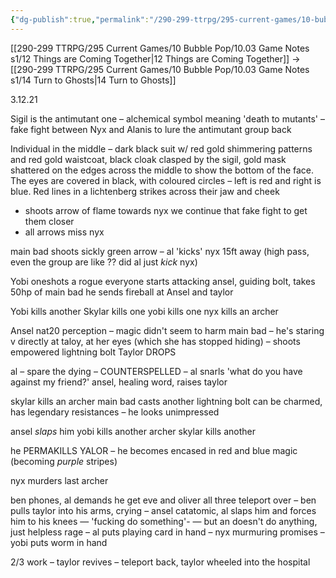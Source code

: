 ```yaml
---
{"dg-publish":true,"permalink":"/290-299-ttrpg/295-current-games/10-bubble-pop/10-03-game-notes-s1/13-they-want-to-kill-taylor/"}
---
```



[[290-299 TTRPG/295 Current Games/10 Bubble Pop/10.03 Game Notes s1/12 Things are Coming Together\|12 Things are Coming Together]] -> [[290-299 TTRPG/295 Current Games/10 Bubble Pop/10.03 Game Notes s1/14 Turn to Ghosts\|14 Turn to Ghosts]]

3.12.21

Sigil is the antimutant one – alchemical symbol meaning 'death to mutants' – fake fight between Nyx and Alanis to lure the antimutant group back

Individual in the middle – dark black suit w/ red gold shimmering patterns and red gold waistcoat, black cloak clasped by the sigil, gold mask shattered on the edges across the middle to show the bottom of the face. The eyes are covered in black, with coloured circles – left is red and right is blue. Red lines in a lichtenberg strikes across their jaw and cheek

-   shoots arrow of flame towards nyx we continue that fake fight to get them closer
-   all arrows miss nyx

main bad shoots sickly green arrow – al 'kicks' nyx 15ft away (high pass, even the group are like ?? did al just _kick_ nyx)

Yobi oneshots a rogue everyone starts attacking ansel, guiding bolt, takes 50hp of main bad he sends fireball at Ansel and taylor

Yobi kills another Skylar kills one yobi kills one nyx kills an archer

Ansel nat20 perception – magic didn't seem to harm main bad – he's staring v directly at taloy, at her eyes (which she has stopped hiding) – shoots empowered lightning bolt Taylor DROPS

al – spare the dying – COUNTERSPELLED – al snarls 'what do you have against my friend?' ansel, healing word, raises taylor

skylar kills an archer main bad casts another lightning bolt can be charmed, has legendary resistances – he looks unimpressed

ansel _slaps_ him yobi kills another archer skylar kills another

he PERMAKILLS YALOR – he becomes encased in red and blue magic (becoming _purple_ stripes)

nyx murders last archer

ben phones, al demands he get eve and oliver all three teleport over – ben pulls taylor into his arms, crying – ansel catatomic, al slaps him and forces him to his knees — 'fucking do something'- — but an doesn't do anything, just helpless rage – al puts playing card in hand – nyx murmuring promises – yobi puts worm in hand

2/3 work – taylor revives – teleport back, taylor wheeled into the hospital